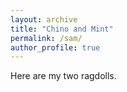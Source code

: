 ```yaml
---
layout: archive
title: "Chino and Mint"
permalink: /sam/
author_profile: true
---
```


<!--  -->

Here are my two ragdolls.

<img src="github.com/MexicaneCola/MexicaneCola.github.io/blob/main/images/WechatIMG5.jpeg" class="img-responsive" alt=""> </div>
<img src="github.com/MexicaneCola/MexicaneCola.github.io/blob/main/images/WechatIMG7.jpeg" class="img-responsive" alt=""> </div>
<img src="github.com/MexicaneCola/MexicaneCola.github.io/blob/main/images/WechatIMG3.jpeg" class="img-responsive" alt=""> </div>
<img src="github.com/MexicaneCola/MexicaneCola.github.io/blob/main/images/WechatIMG4.jpeg" class="img-responsive" alt=""> </div>
<img src="github.com/MexicaneCola/MexicaneCola.github.io/blob/main/images/WechatIMG6.jpeg" class="img-responsive" alt=""> </div>
  
